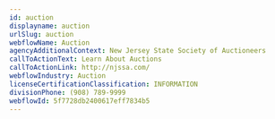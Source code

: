 ```yaml
---
id: auction
displayname: auction
urlSlug: auction
webflowName: Auction
agencyAdditionalContext: New Jersey State Society of Auctioneers
callToActionText: Learn About Auctions
callToActionLink: http://njssa.com/
webflowIndustry: Auction
licenseCertificationClassification: INFORMATION
divisionPhone: (908) 789-9999
webflowId: 5f7728db2400617eff7834b5
---
```

